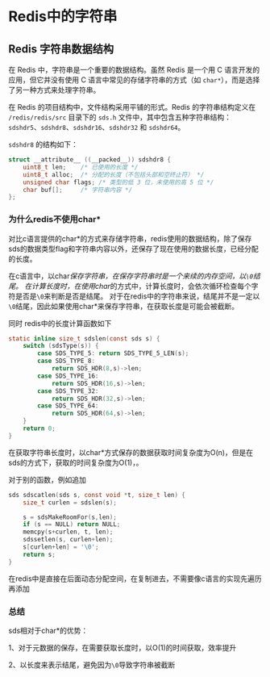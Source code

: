 # Redis中的字符串

## Redis 字符串数据结构

在 Redis 中，字符串是一个重要的数据结构。虽然 Redis 是一个用 C 语言开发的应用，但它并没有使用 C 语言中常见的存储字符串的方式（如 `char*`），而是选择了另一种方式来处理字符串。

在 Redis 的项目结构中，文件结构采用平铺的形式。Redis 的字符串结构定义在 `/redis/redis/src` 目录下的 `sds.h` 文件中，其中包含五种字符串结构：`sdshdr5`、`sdshdr8`、`sdshdr16`、`sdshdr32` 和 `sdshdr64`。

 `sdshdr8` 的结构如下：

```c
struct __attribute__ ((__packed__)) sdshdr8 {
    uint8_t len;    /* 已使用的长度 */
    uint8_t alloc;  /* 分配的长度（不包括头部和空终止符） */
    unsigned char flags; /* 类型的低 3 位，未使用的高 5 位 */
    char buf[];     /* 字符串内容 */
};
```

### 为什么redis不使用char* 
对比c语言提供的char*的方式来存储字符串，redis使用的数据结构，除了保存sds的数据类型flag和字符串内容以外，还保存了现在使用的数据长度，已经分配的长度。

在c语言中，以char*保存字符串，在保存字符串时是一个来续的内存空间，以`\0`结尾。
在计算长度时，在使用char*的方式中，计算长度时，会依次循环检查每个字符是否是`\0`来判断是否是结尾。
对于在redis中的字符串来说，结尾并不是一定以`\0`结尾，因此如果使用char*来保存字符串，在获取长度是可能会被截断。

同时
redis中的长度计算函数如下
```c
static inline size_t sdslen(const sds s) {
    switch (sdsType(s)) {
        case SDS_TYPE_5: return SDS_TYPE_5_LEN(s);
        case SDS_TYPE_8:
            return SDS_HDR(8,s)->len;
        case SDS_TYPE_16:
            return SDS_HDR(16,s)->len;
        case SDS_TYPE_32:
            return SDS_HDR(32,s)->len;
        case SDS_TYPE_64:
            return SDS_HDR(64,s)->len;
    }
    return 0;
}
```
在获取字符串长度时，以char*方式保存的数据获取时间复杂度为O(n)，但是在sds的方式下，获取的时间复杂度为O(1)，。

对于别的函数，例如追加
```c
sds sdscatlen(sds s, const void *t, size_t len) {
    size_t curlen = sdslen(s);

    s = sdsMakeRoomFor(s,len);
    if (s == NULL) return NULL;
    memcpy(s+curlen, t, len);
    sdssetlen(s, curlen+len);
    s[curlen+len] = '\0';
    return s;
}
```
在redis中是直接在后面动态分配空间，在复制进去，不需要像c语言的实现先遍历再添加

### 总结
sds相对于char*的优势：

1、对于元数据的保存，在需要获取长度时，以O(1)的时间获取，效率提升

2、以长度来表示结尾，避免因为`\0`导致字符串被截断




